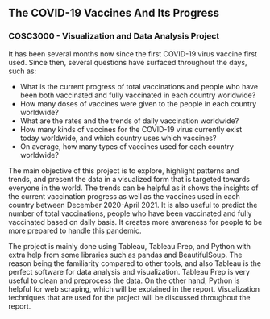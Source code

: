 ## The COVID-19 Vaccines And Its Progress
### COSC3000 - Visualization and Data Analysis Project
It has been several months now since the first COVID-19 virus vaccine first used. Since then, several questions have surfaced throughout the days, such as:
- What is the current progress of total vaccinations and people who have been both vaccinated and fully vaccinated in each country worldwide?
- How many doses of vaccines were given to the people in each country worldwide?
- What are the rates and the trends of daily vaccination worldwide?
- How many kinds of vaccines for the COVID-19 virus currently exist today worldwide, and which country uses which vaccines?
- On average, how many types of vaccines used for each country worldwide?

The main objective of this project is to explore, highlight patterns and trends, and present the data in a visualized form that is targeted towards everyone in the world. The trends can be helpful as it shows the insights of the current vaccination progress as well as the vaccines used in each country between December 2020-April 2021. It is also useful to predict the number of total vaccinations, people who have been vaccinated and fully vaccinated based on daily basis. It creates more awareness for people to be more prepared to handle this pandemic.

The project is mainly done using Tableau, Tableau Prep, and Python with extra help from some libraries such as pandas and BeautifulSoup. The reason being the familiarity compared to other tools, and also Tableau is the perfect software for data analysis and visualization. Tableau Prep is very useful to clean and preprocess the data. On the other hand, Python is helpful for web scraping, which will be explained in the report. Visualization techniques that are used for the project will be discussed throughout the report.

